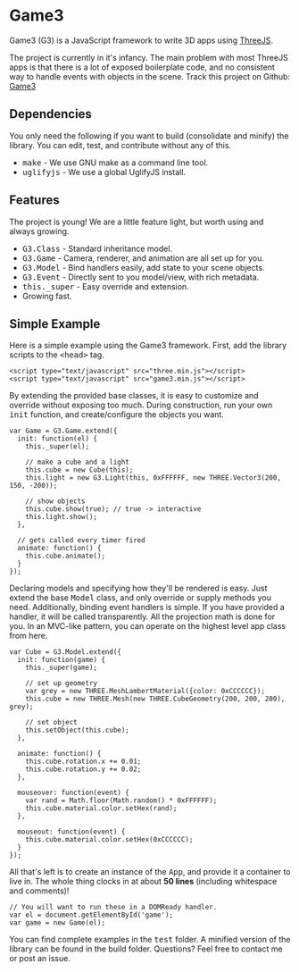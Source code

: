 # Game3

Game3 (G3) is a JavaScript framework to write 3D apps using <a href="http://threejs.org/">ThreeJS</a>.

The project is currently in it's infancy. The main problem with most ThreeJS apps is that there is a lot of exposed boilerplate code, and no consistent way to handle events with objects in the scene. Track this project on Github: <a href="https://github.com/abhandaru/Game3">Game3</a>

## Dependencies

You only need the following if you want to build (consolidate and minify) the library. You can edit, test, and contribute without any of this.

- <tt>make</tt> - We use GNU make as a command line tool.
- <tt>uglifyjs</tt> - We use a global UglifyJS install.


## Features
The project is young! We are a little feature light, but worth using and always growing.

- <tt>G3.Class</tt> - Standard inheritance model.
- <tt>G3.Game</tt> - Camera, renderer, and animation are all set up for you.
- <tt>G3.Model</tt> - Bind handlers easily, add state to your scene objects.
- <tt>G3.Event</tt> - Directly sent to you model/view, with rich metadata.
- <tt>this._super</tt> - Easy override and extension.
- Growing fast.


## Simple Example

Here is a simple example using the Game3 framework. First, add the library scripts to the <tt>&lt;head&gt;</tt> tag.

    <script type="text/javascript" src="three.min.js"></script>
    <script type="text/javascript" src="game3.min.js"></script>

By extending the provided base classes, it is easy to customize and override without exposing too much. During construction, run your own <tt>init</tt> function, and create/configure the objects you want.

    var Game = G3.Game.extend({
      init: function(el) {
        this._super(el);

        // make a cube and a light
        this.cube = new Cube(this);
        this.light = new G3.Light(this, 0xFFFFFF, new THREE.Vector3(200, 150, -200));

        // show objects
        this.cube.show(true); // true -> interactive
        this.light.show();
      },

      // gets called every timer fired
      animate: function() {
        this.cube.animate();
      }
    });

Declaring models and specifying how they'll be rendered is easy. Just extend the base <tt>Model</tt> class, and only override or supply methods you need. Additionally, binding event handlers is simple. If you have provided a handler, it will be called transparently. All the projection math is done for you. In an MVC-like pattern, you can operate on the highest level app class from here.

    var Cube = G3.Model.extend({
      init: function(game) {
        this._super(game);

        // set up geometry
        var grey = new THREE.MeshLambertMaterial({color: 0xCCCCCC});
        this.cube = new THREE.Mesh(new THREE.CubeGeometry(200, 200, 200), grey);

        // set object
        this.setObject(this.cube);
      },

      animate: function() {
        this.cube.rotation.x += 0.01;
        this.cube.rotation.y += 0.02;
      },

      mouseover: function(event) {
        var rand = Math.floor(Math.random() * 0xFFFFFF);
        this.cube.material.color.setHex(rand);
      },

      mouseout: function(event) {
        this.cube.material.color.setHex(0xCCCCCC);
      }
    });

All that's left is to create an instance of the <tt>App</tt>, and provide it a container to live in. The whole thing clocks in at about <b>50 lines</b> (including whitespace and comments)!

    // You will want to run these in a DOMReady handler.
    var el = document.getElementById('game');
    var game = new Game(el);

You can find complete examples in the <tt>test</tt> folder. A minified version of the library can be found in the build folder. Questions? Feel free to contact me or post an issue.

